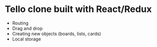 # Tello clone built with React/Redux

* Routing  
* Drag and drop   
* Creating new objects (boards, lists, cards)
* Local storage
